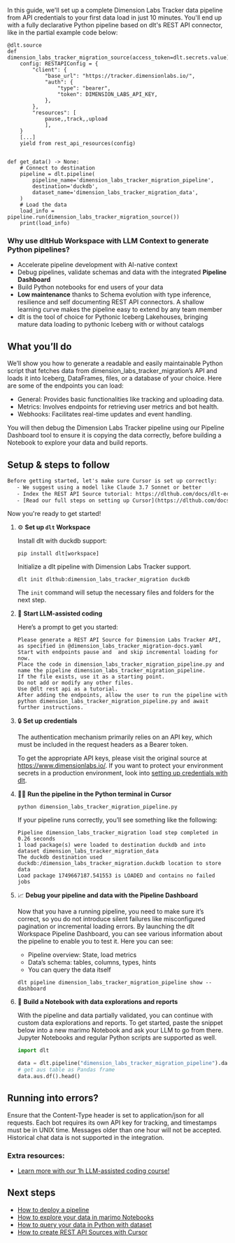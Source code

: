 In this guide, we'll set up a complete Dimension Labs Tracker data pipeline from API credentials to your first data load in just 10 minutes. You'll end up with a fully declarative Python pipeline based on dlt's REST API connector, like in the partial example code below:

```python-outcome
@dlt.source
def dimension_labs_tracker_migration_source(access_token=dlt.secrets.value):
    config: RESTAPIConfig = {
        "client": {
            "base_url": "https://tracker.dimensionlabs.io/",
            "auth": {
                "type": "bearer",
                "token": DIMENSION_LABS_API_KEY,
            },
        },
        "resources": [
            pause,,track,,upload
            ],
    }
    [...]
    yield from rest_api_resources(config)


def get_data() -> None:
    # Connect to destination
    pipeline = dlt.pipeline(
        pipeline_name='dimension_labs_tracker_migration_pipeline',
        destination='duckdb',
        dataset_name='dimension_labs_tracker_migration_data', 
    )
    # Load the data
    load_info = pipeline.run(dimension_labs_tracker_migration_source())
    print(load_info) 
```

### Why use dltHub Workspace with LLM Context to generate Python pipelines?

- Accelerate pipeline development with AI-native context
- Debug pipelines, validate schemas and data with the integrated **Pipeline Dashboard**
- Build Python notebooks for end users of your data
- **Low maintenance** thanks to Schema evolution with type inference, resilience and self documenting REST API connectors. A shallow learning curve makes the pipeline easy to extend by any team member
- dlt is the tool of choice for Pythonic Iceberg Lakehouses, bringing mature data loading to pythonic Iceberg with or without catalogs

## What you’ll do

We’ll show you how to generate a readable and easily maintainable Python script that fetches data from dimension_labs_tracker_migration’s API and loads it into Iceberg, DataFrames, files, or a database of your choice. Here are some of the endpoints you can load:

- General: Provides basic functionalities like tracking and uploading data.
- Metrics: Involves endpoints for retrieving user metrics and bot health.
- Webhooks: Facilitates real-time updates and event handling.

You will then debug the Dimension Labs Tracker pipeline using our Pipeline Dashboard tool to ensure it is copying the data correctly, before building a Notebook to explore your data and build reports.

## Setup & steps to follow

```default
Before getting started, let's make sure Cursor is set up correctly:
   - We suggest using a model like Claude 3.7 Sonnet or better
   - Index the REST API Source tutorial: https://dlthub.com/docs/dlt-ecosystem/verified-sources/rest_api/ and add it to context as **@dlt rest api**
   - [Read our full steps on setting up Cursor](https://dlthub.com/docs/dlt-ecosystem/llm-tooling/cursor-restapi#23-configuring-cursor-with-documentation)
```

Now you're ready to get started!

1. ⚙️ **Set up `dlt` Workspace**
    
    Install dlt with duckdb support:
    ```shell
    pip install dlt[workspace]
    ```

    Initialize a dlt pipeline with Dimension Labs Tracker support.
    ```shell
    dlt init dlthub:dimension_labs_tracker_migration duckdb
    ```

    The `init` command will setup the necessary files and folders for the next step.
    
2. 🤠 **Start LLM-assisted coding**
    
    Here’s a prompt to get you started:
    
    ```prompt
    Please generate a REST API Source for Dimension Labs Tracker API, as specified in @dimension_labs_tracker_migration-docs.yaml 
    Start with endpoints pause and  and skip incremental loading for now. 
    Place the code in dimension_labs_tracker_migration_pipeline.py and name the pipeline dimension_labs_tracker_migration_pipeline. 
    If the file exists, use it as a starting point. 
    Do not add or modify any other files. 
    Use @dlt rest api as a tutorial. 
    After adding the endpoints, allow the user to run the pipeline with python dimension_labs_tracker_migration_pipeline.py and await further instructions.
    ```

    
3. 🔒 **Set up credentials** 
    
    The authentication mechanism primarily relies on an API key, which must be included in the request headers as a Bearer token.
    
    To get the appropriate API keys, please visit the original source at https://www.dimensionlabs.io/.
    If you want to protect your environment secrets in a production environment, look into [setting up credentials with dlt](https://dlthub.com/docs/walkthroughs/add_credentials).
    
4. 🏃‍♀️ **Run the pipeline in the Python terminal in Cursor**
    
    ```shell
    python dimension_labs_tracker_migration_pipeline.py
    ```
    
    If your pipeline runs correctly, you’ll see something like the following:
    
    ```shell
    Pipeline dimension_labs_tracker_migration load step completed in 0.26 seconds
    1 load package(s) were loaded to destination duckdb and into dataset dimension_labs_tracker_migration_data
    The duckdb destination used duckdb:/dimension_labs_tracker_migration.duckdb location to store data
    Load package 1749667187.541553 is LOADED and contains no failed jobs
    ```
    
5. 📈 **Debug your pipeline and data with the Pipeline Dashboard**

    Now that you have a running pipeline, you need to make sure it’s correct, so you do not introduce silent failures like misconfigured pagination or incremental loading errors. By launching the dlt Workspace Pipeline Dashboard, you can see various information about the pipeline to enable you to test it. Here you can see:
    - Pipeline overview: State, load metrics
    - Data’s schema: tables, columns, types, hints
    - You can query the data itself
    
    ```shell
    dlt pipeline dimension_labs_tracker_migration_pipeline show --dashboard
    ```
    
6. 🐍 **Build a Notebook with data explorations and reports**

    With the pipeline and data partially validated, you can continue with custom data explorations and reports. To get started, paste the snippet below into a new marimo Notebook and ask your LLM to go from there. Jupyter Notebooks and regular Python scripts are supported as well.

    
    ```python
    import dlt

   data = dlt.pipeline("dimension_labs_tracker_migration_pipeline").dataset()
   # get aus table as Pandas frame
   data.aus.df().head()
    ```

## Running into errors?

Ensure that the Content-Type header is set to application/json for all requests. Each bot requires its own API key for tracking, and timestamps must be in UNIX time. Messages older than one hour will not be accepted. Historical chat data is not supported in the integration.

### Extra resources:

- [Learn more with our 1h LLM-assisted coding course!](https://www.youtube.com/watch?v=GGid70rnJuM)

## Next steps

- [How to deploy a pipeline](https://dlthub.com/docs/walkthroughs/deploy-a-pipeline)
- [How to explore your data in marimo Notebooks](https://dlthub.com/docs/general-usage/dataset-access/marimo)
- [How to query your data in Python with dataset](https://dlthub.com/docs/general-usage/dataset-access/dataset)
- [How to create REST API Sources with Cursor](https://dlthub.com/docs/dlt-ecosystem/llm-tooling/cursor-restapi)